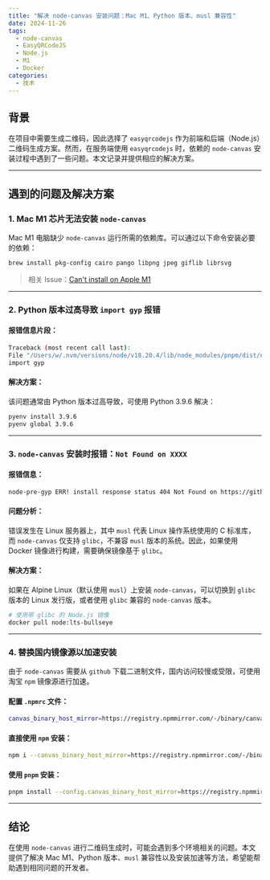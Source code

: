 ```yaml
---
title: "解决 node-canvas 安装问题：Mac M1、Python 版本、musl 兼容性"
date: 2024-11-26
tags:
  - node-canvas
  - EasyQRCodeJS
  - Node.js
  - M1
  - Docker
categories:
  - 技术
---
```


## 背景

在项目中需要生成二维码，因此选择了 `easyqrcodejs` 作为前端和后端（Node.js）二维码生成方案。然而，在服务端使用 `easyqrcodejs` 时，依赖的 `node-canvas` 安装过程中遇到了一些问题。本文记录并提供相应的解决方案。

---

## 遇到的问题及解决方案

### 1. Mac M1 芯片无法安装 `node-canvas`

Mac M1 电脑缺少 `node-canvas` 运行所需的依赖库。可以通过以下命令安装必要的依赖：

```sh
brew install pkg-config cairo pango libpng jpeg giflib librsvg
```

> 相关 Issue：[Can't install on Apple M1](https://github.com/Automattic/node-canvas/issues/1733)

---

### 2. Python 版本过高导致 `import gyp` 报错

#### 报错信息片段：
```sh
Traceback (most recent call last):
File "/Users/w/.nvm/versions/node/v18.20.4/lib/node_modules/pnpm/dist/node_modules/node-gyp/gyp/gyp_main.py", line 42, in ‹module:
import gyp
```

#### 解决方案：
该问题通常由 Python 版本过高导致，可使用 Python 3.9.6 解决：
```sh
pyenv install 3.9.6
pyenv global 3.9.6
```

---

### 3. `node-canvas` 安装时报错：`Not Found on XXXX`

#### 报错信息：
```sh
node-pre-gyp ERR! install response status 404 Not Found on https://github.com/Automattic/node-canvas/releases/download/v2.11.2/canvas-v2.11.2-node-v108-linux-musl-x64.tar.gz
```

#### 问题分析：
错误发生在 Linux 服务器上，其中 `musl` 代表 Linux 操作系统使用的 C 标准库，而 `node-canvas` 仅支持 `glibc`，不兼容 `musl` 版本的系统。因此，如果使用 Docker 镜像进行构建，需要确保镜像基于 `glibc`。

#### 解决方案：
如果在 Alpine Linux（默认使用 `musl`）上安装 `node-canvas`，可以切换到 `glibc` 版本的 Linux 发行版，或者使用 `glibc` 兼容的 `node-canvas` 版本。

```sh
# 使用带 glibc 的 Node.js 镜像
docker pull node:lts-bullseye
```

---

### 4. 替换国内镜像源以加速安装

由于 `node-canvas` 需要从 `github` 下载二进制文件，国内访问较慢或受限，可使用淘宝 `npm` 镜像源进行加速。

#### 配置 `.npmrc` 文件：
```sh
canvas_binary_host_mirror=https://registry.npmmirror.com/-/binary/canvas/
```

#### 直接使用 `npm` 安装：
```sh
npm i --canvas_binary_host_mirror=https://registry.npmmirror.com/-/binary/canvas/
```

#### 使用 `pnpm` 安装：
```sh
pnpm install --config.canvas_binary_host_mirror=https://registry.npmmirror.com/-/binary/canvas/
```

---

## 结论

在使用 `node-canvas` 进行二维码生成时，可能会遇到多个环境相关的问题。本文提供了解决 Mac M1、Python 版本、`musl` 兼容性以及安装加速等方法，希望能帮助遇到相同问题的开发者。

